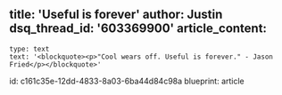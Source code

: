 title: 'Useful is forever'
author: Justin
dsq_thread_id: '603369900'
article_content:
  -
    type: text
    text: '<blockquote><p>"Cool wears off. Useful is forever." - Jason Fried</p></blockquote>'
id: c161c35e-12dd-4833-8a03-6ba44d84c98a
blueprint: article
